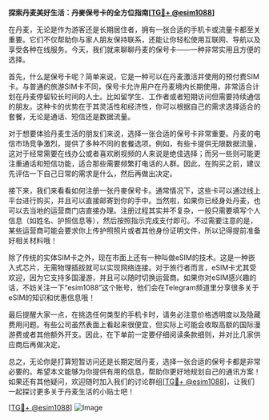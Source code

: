 **探索丹麦美好生活：丹麥保号卡的全方位指南[[TG💪+ @esim1088](https://t.me/s/esim1088)]**

在丹麦，无论是作为游客还是长期居住者，拥有一张合适的手机卡或流量卡都至关重要。它们不仅帮助你与家人朋友保持联系，还能让你轻松使用互联网、导航以及享受各种在线服务。今天，我们就来聊聊丹麦的保号卡——一种非常实用且方便的选择。

首先，什么是保号卡呢？简单来说，它是一种可以在丹麦激活并使用的预付费SIM卡。与普通的旅游SIM卡不同，保号卡允许用户在丹麦境内长期使用，非常适合计划在丹麦停留较长时间的人士。比如留学生、工作者或者短期访问但需要持续通信的朋友。这种卡的优势在于其灵活性和经济性，你可以根据自己的需求选择适合的套餐，无论是通话、短信还是数据流量。

对于想要体验丹麦生活的朋友们来说，选择一张合适的保号卡非常重要。丹麦的电信市场竞争激烈，提供了多种不同的套餐选项。例如，有些卡提供无限数据流量，这对于经常需要在线办公或者喜欢刷视频的人来说是绝佳选择；而另一些则可能更注重通话和短信功能，适合那些需要频繁打电话的人群。因此，在购买之前，建议先评估一下自己日常的需求是什么，然后再做出决定。

接下来，我们来看看如何注册一张丹麥保号卡。通常情况下，这些卡可以通过线上平台进行购买，并且可以直接邮寄到你的手中。当然啦，如果你已经身处丹麦，也可以去当地的运营商门店直接办理。注册过程其实并不复杂，一般只需要填写个人信息（如姓名、护照信息等），然后按照指示完成支付即可。不过需要注意的是，某些运营商可能会要求你上传护照照片或者其他身份证明文件，所以记得提前准备好相关材料哦！

除了传统的实体SIM卡之外，现在市面上还有一种叫做eSIM的技术。这是一种嵌入式芯片，无需物理插拔就可以实现网络连接。对于旅行者而言，eSIM卡尤其受欢迎，因为它支持多国漫游，并且可以随时切换运营商。如果你对eSIM感兴趣的话，不妨关注一下“esim1088”这个账号，他们会在Telegram频道里分享很多关于eSIM的知识和优惠信息哦！

最后提醒大家一点，在挑选任何类型的手机卡时，请务必注意价格透明度以及隐藏费用问题。有些公司虽然表面上看起来很便宜，但实际上可能会收取高额的国际漫游费或者其他额外开支。因此，在下单前一定要仔细阅读条款细则，并对比几家供应商后再做决定。

总之，无论你是打算短暂访问还是长期定居丹麦，选择一张合适的保号卡都是非常必要的。希望本文能够为你提供有用的信息，帮助你更好地规划自己的通讯方案！如果还有其他疑问，欢迎随时加入我们的讨论群组[[TG💪+ @esim1088](https://t.me/s/esim1088)]，让我们一起探讨更多关于丹麦生活的小贴士吧！

[[TG💪+ @esim1088](https://t.me/s/esim1088)] ![Image](https://i.postimg.cc/4NQfJmqS/Snipaste-2025-05-13-00-14-12.png)